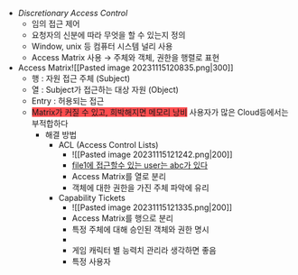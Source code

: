 - *Discretionary Access Control*
	- 임의 접근 제어
	- 요청자의 신분에 따라 무엇을 할 수 있는지 정의
	- Window, unix 등 컴퓨터 시스템 널리 사용
	- Access Matrix 사용 → 주체와 객체, 권한을 행렬로 표현
- Access Matrix![[Pasted image 20231115120835.png|300]]
	- 행 : 자원 접근 주체 (Subject)
	- 열 : Subject가 접근하는 대상 자원 (Object)
	- Entry : 허용되는 접근
	- <span style="background:#ff4d4f">Matrix가 커질 수 있고, 희박해지면 메모리 낭비</span>
	  사용자가 많은 Cloud등에서는 부적합하다 
	  - 해결 방법 
		  - ACL (Access Control Lists)
			  - ![[Pasted image 20231115121242.png|200]]
			  - <u> file1에 접근할수 있는 user는 abc가 있다</u>
			  - Access Matrix를 열로 분리
			  - 객체에 대한 권한을 가진 주체 파악에 유리
		  - Capability Tickets
			  - ![[Pasted image 20231115121335.png|200]]
			  - Access Matrix를 행으로 분리
			  - 특정 주체에 대해 승인된 객체와 권한 명시
			  - 
			  - 게임 캐릭터 별 능력치 관리라 생각하면 좋음
			  - 특정 사용자
	
